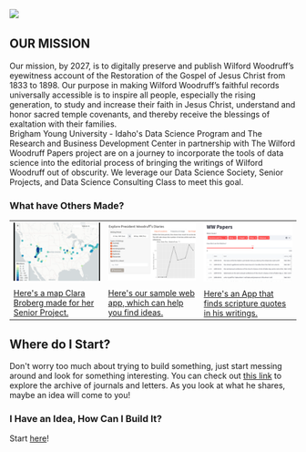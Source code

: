 ![](https://camo.githubusercontent.com/6eeee36df191cbf5868e2c64469419fc8eba3b898bec383aa4715f48b28a315f/68747470733a2f2f77696c666f7264776f6f64727566667061706572732e6f72672f696d672f696d6167652d6c6f676f2e706e67)

## OUR MISSION
Our mission, by 2027, is to digitally preserve and publish Wilford Woodruff’s eyewitness account of the Restoration of the Gospel of Jesus Christ from 1833 to 1898.
Our purpose in making Wilford Woodruff’s faithful records universally accessible is to inspire all people, especially the rising generation, to study and increase their faith in Jesus Christ, understand and honor sacred temple covenants, and thereby receive the blessings of exaltation with their families.
<br>
Brigham Young University - Idaho's Data Science Program and The Research and Business Development Center in partnership with The Wilford Woodruff Papers project are on a journey to incorporate the tools of data science into the editorial process of bringing the writings of Wilford Woodruff out of obscurity. We leverage our Data Science Society, Senior Projects, and Data Science Consulting Class to meet this goal.


### What have Others Made?

<table>
  <tr>
    <td>
    <a href="https://wilfordwoodruff.github.io/app_map/index.html"><img src="https://raw.githubusercontent.com/wilfordwoodruff/Main_Webpage/main/Images/app_map.png" style="margin-bottom: 10px; margin-right: 10px;">
    <br>Here's a map Clara Broberg made for her Senior Project.</a>
    </td>
    <td>
      <a href="https://dr-iggs.shinyapps.io/Wilford-Woodruff-Exploration/"><img src="https://raw.githubusercontent.com/wilfordwoodruff/Main_Webpage/main/Images/app_explore.png" style="margin-bottom: 10px;">
    <br>Here's our sample web app, which can help you find ideas.</a></td>
    <td>
      <a href="https://woodruffquery.streamlit.app/"><img src="https://raw.githubusercontent.com/wilfordwoodruff/Main_Webpage/main/Images/app_scripture.png" style="margin-bottom: 10px;">
    <br>Here's an App that finds scripture quotes in his writings.</a>
    </td>
  </tr>
</table>


<!-- When the R Shiny works we can theoretically embed it directly into this website if we want.-->

## Where do I Start?

Don't worry too much about trying to build something, just start messing around and look for something interesting. You can check out [this link](https://dr-iggs.shinyapps.io/Wilford-Woodruff-Exploration/) to explore the archive of journals and letters. As you look at what he shares, maybe an idea will come to you!

### I Have an Idea, How Can I Build It?
Start [here](https://wilfordwoodruff.github.io/Public_Stories/)!
